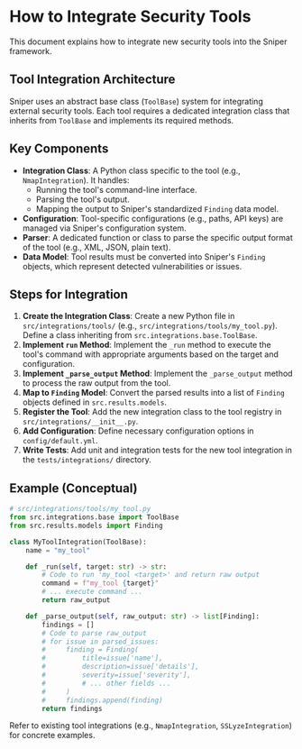 # How to Integrate Security Tools

This document explains how to integrate new security tools into the Sniper framework.

## Tool Integration Architecture

Sniper uses an abstract base class (`ToolBase`) system for integrating external security tools. Each tool requires a dedicated integration class that inherits from `ToolBase` and implements its required methods.

## Key Components

- **Integration Class**: A Python class specific to the tool (e.g., `NmapIntegration`). It handles:
    - Running the tool's command-line interface.
    - Parsing the tool's output.
    - Mapping the output to Sniper's standardized `Finding` data model.
- **Configuration**: Tool-specific configurations (e.g., paths, API keys) are managed via Sniper's configuration system.
- **Parser**: A dedicated function or class to parse the specific output format of the tool (e.g., XML, JSON, plain text).
- **Data Model**: Tool results must be converted into Sniper's `Finding` objects, which represent detected vulnerabilities or issues.

## Steps for Integration

1.  **Create the Integration Class**: Create a new Python file in `src/integrations/tools/` (e.g., `src/integrations/tools/my_tool.py`). Define a class inheriting from `src.integrations.base.ToolBase`.
2.  **Implement `run` Method**: Implement the `_run` method to execute the tool's command with appropriate arguments based on the target and configuration.
3.  **Implement `_parse_output` Method**: Implement the `_parse_output` method to process the raw output from the tool.
4.  **Map to `Finding` Model**: Convert the parsed results into a list of `Finding` objects defined in `src.results.models`.
5.  **Register the Tool**: Add the new integration class to the tool registry in `src/integrations/__init__.py`.
6.  **Add Configuration**: Define necessary configuration options in `config/default.yml`.
7.  **Write Tests**: Add unit and integration tests for the new tool integration in the `tests/integrations/` directory.

## Example (Conceptual)

```python
# src/integrations/tools/my_tool.py
from src.integrations.base import ToolBase
from src.results.models import Finding

class MyToolIntegration(ToolBase):
    name = "my_tool"

    def _run(self, target: str) -> str:
        # Code to run 'my_tool <target>' and return raw output
        command = f"my_tool {target}"
        # ... execute command ...
        return raw_output

    def _parse_output(self, raw_output: str) -> list[Finding]:
        findings = []
        # Code to parse raw_output
        # for issue in parsed_issues:
        #     finding = Finding(
        #         title=issue['name'],
        #         description=issue['details'],
        #         severity=issue['severity'],
        #         # ... other fields ...
        #     )
        #     findings.append(finding)
        return findings
```

Refer to existing tool integrations (e.g., `NmapIntegration`, `SSLyzeIntegration`) for concrete examples. 